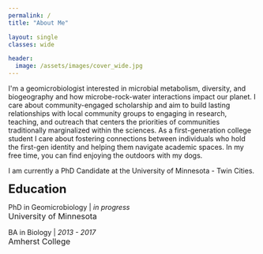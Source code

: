 ```yaml
---
permalink: /
title: "About Me"

layout: single
classes: wide

header:
  image: /assets/images/cover_wide.jpg
---
```

  
I'm a geomicrobiologist interested in microbial metabolism, diversity, and biogeography and how microbe-rock-water interactions impact our planet. I care about community-engaged scholarship and aim to build lasting relationships with local community groups to engaging in research, teaching, and outreach that centers the priorities of communities traditionally marginalized within the sciences. As a first-generation college student I care about fostering connections between individuals who hold the first-gen identity and helping them navigate academic spaces. In my free time, you can find enjoying the outdoors with my dogs.

I am currently a PhD Candidate at the University of Minnesota - Twin Cities. 


__<font size = "5" >Education</font>__

PhD in Geomicrobiology | *in progress*   
<font size = "3" >University of Minnesota</font>  
  
BA in Biology | *2013 - 2017*  
<font size = "3" >Amherst College </font>

